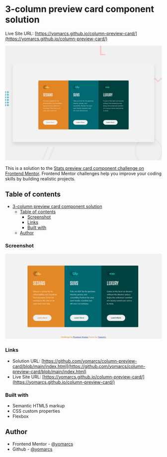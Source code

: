 # 3-column preview card component solution

Live Site URL: [https://yomarcs.github.io/column-preview-card/](https://yomarcs.github.io/column-preview-card/)


![Design preview for the Order summary card coding challenge](./design/desktop-preview.jpg)

This is a solution to the [Stats preview card component challenge on Frontend Mentor](https://www.frontendmentor.io/challenges/3column-preview-card-component-pH92eAR2-). Frontend Mentor challenges help you improve your coding skills by building realistic projects. 

## Table of contents

- [3-column preview card component solution](#3-column-preview-card-component-solution)
  - [Table of contents](#table-of-contents)
    - [Screenshot](#screenshot)
    - [Links](#links)
    - [Built with](#built-with)
  - [Author](#author)

### Screenshot

![Stats preview card solution](./design/screenshot-solution.png)

### Links

- Solution URL: [https://github.com/yomarcs/column-preview-card/blob/main/index.html](https://github.com/yomarcs/column-preview-card/blob/main/index.html)
- Live Site URL: [https://yomarcs.github.io/column-preview-card/](https://yomarcs.github.io/column-preview-card/)

### Built with

- Semantic HTML5 markup
- CSS custom properties
- Flexbox

## Author

- Frontend Mentor - [@yomarcs](https://www.frontendmentor.io/profile/yomarcs)
- Github - [@yomarcs](https://github.com/yomarcs)


